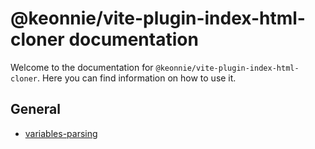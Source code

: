 # @keonnie/vite-plugin-index-html-cloner documentation

Welcome to the documentation for `@keonnie/vite-plugin-index-html-cloner`. Here you can find information on how to use it.

## General

- [variables-parsing](variables-parsing.md)
